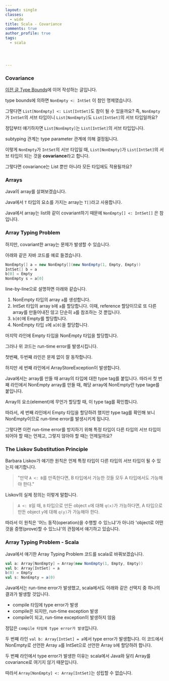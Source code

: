 ```yaml
---
layout: single
classes:
  - wide
title: Scala - Covariance
comments: true
author_profile: true
tags:
  - scala




---
```


### Covariance

[이전 글 Type Bounds](https://songkj00.github.io/scala-type-bounds/)에 이어 작성하는 글입니다.

type bounds에 의하면 `NonEmpty <: IntSet` 이 참인 명제였습니다.

그렇다면 `List[NonEmpty] <: List[IntSet]`도 참이 될 수 있을까요?
즉, `NonEmpty`가 `IntSet`의 서브 타입이니 `List[NonEmpty]`도 `List[IntSet]`의 서브 타입일까요?

정답부터 얘기하자면 `List[NonEmpty]`는 `List[IntSet]`의 서브 타입입니다.

subtyping 관계는 type parameter 관계에 의해 결정됩니다.

이렇게 `NonEmpty`가 `IntSet`의 서브 타입일 때, `List[NonEmpty]`가 `List[IntSet]`의 서브 타입이 되는 것을 **covariance**라고 합니다.

그렇다면 covariance는 List 뿐만 아니라 모든 타입에도 적용될까요?



### Arrays

Java의 array를 살펴보겠습니다.

Java에서 `T` 타입의 요소를 가지는 array는 `T[]`라고 사용합니다.

Java에서 array는 list와 같이 covariant하기 때문에 `NonEmpty[] <: IntSet[]` 은 참입니다.



### Array Typing Problem

하지만, covariant한 array는 문제가 발생할 수 있습니다.

아래와 같은 자바 코드를 예로 들겠습니다.

~~~java
NonEmpty[] a = new NonEmpty[](new NonEmpty(1, Empty, Empty))
IntSet[] b = a
b[0] = Empty
NonEmpty s = a[0]
~~~

line-by-line으로 설명하면 아래와 같습니다.

1. NonEmpty 타입의 array `a`를 생성합니다.
2. IntSet 타입의 array `b`에 `a`를 할당합니다.
   이때, reference 할당이므로 또 다른 array를 만들어내진 않고 단순히 `a`를 참조하는 것 뿐입니다.
3. `b[0]`에 Empty를 할당합니다.
4. NonEmpty 타입 `s`에 `a[0]`을 할당합니다.

마지막 라인에 Empty 타입을 NonEmpty 타입을 할당합니다.

그러나 위 코드는 run-time error를 발생시킵니다.

첫번째, 두번째 라인은 문제 없이 잘 동작합니다.

하지만 세 번째 라인에서 ArrayStoreException이 발생합니다.

Java에서는 array를 만들 때 array의 타입에 대한 type tag를 붙입니다.
따라서 첫 번째 라인에서 NonEmpty array를 만들 때, 해당 array에 NonEmpty란 type tage를 붙입니다.

Array의 요소(element)에 무언가 할당할 때, 이 type tag를 확인합니다.

따라서, 세 번째 라인에서 Empty 타입을 할당하려 했지만 type tag를 확인해 보니 NonEmpty이므로 run-time error를 발생시키게 됩니다.

그렇다면 이런 run-time error를 방지하기 위해 특정 타입이 다른 타입의 서브 타입이 되어야 할 때는 언제고, 그렇지 않아야 할 때는 언제일까요?

### The Liskov Substitution Principle

Barbara Liskov가 얘기한 원칙은 언제 특정 타입이 다른 타입의 서브 타입이 될 수 있는지 얘기합니다.

> "만약 `A <: B`를 만족한다면, B 타입에서 가능한 것들 모두 A 타입에서도 가능해야 한다."

Liskov의 실제 정의는 이렇게 말합니다.

> `A <: B`일 때, `B` 타입으로 만든 object `x`에 대해 `q(x)`가 가능하다면, A 타입으로 만든 object `y`에 대해 `q(y)`가 가능해야 한다.

따라서 이 원칙은 '어느 동작(operation)을 수행할 수 있느냐'가 아니라 'object로 어떤 것을 증명(prove)할 수 있느냐'의 관점에서 얘기하고 있습니다.



### Array Typing Problem - Scala

Java에서 얘기한 Array Typing Problem 코드를 scala로 바꿔보겠습니다.

~~~scala
val a: Array[NonEmpty] = Array(new NonEmpty(1, Empty, Empty))
val b: Array[IntSet] = a
b(0) = Empty
val s: NonEmpty = a(0)
~~~

Java에서는 run-time error가 발생했고, scala에서도 아래와 같은 선택지 중 하나의 결과가 발생할 것입니다.

* compile 타임에 type error가 발생
* compile은 되지만, run-time exception 발생
* compile이 되고, run-time exception이 발생하지 않음

정답은 `compile 타임에 type error가 발생`입니다.

두 번째 라인 `val b: Array[IntSet] = a`에서 type error가 발생합니다. 이 코드에서 NonEmpty로 선언한 Array `a`를 IntSet으로 선언한 Array `b`에 할당하려 합니다.

두 번째 라인에서 type error가 발생한 이유는 scala에서 Java와 달리 Array를 covariance로 여기지 않기 때문입니다.

따라서 `Array[NonEmpty] <: Array[IntSet]`는 성립할 수 없습니다.